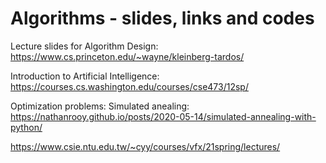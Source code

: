 # Algorithms - slides, links and codes

Lecture slides for Algorithm Design: https://www.cs.princeton.edu/~wayne/kleinberg-tardos/

Introduction to Artificial Intelligence: https://courses.cs.washington.edu/courses/cse473/12sp/

Optimization problems:
Simulated anealing: https://nathanrooy.github.io/posts/2020-05-14/simulated-annealing-with-python/

https://www.csie.ntu.edu.tw/~cyy/courses/vfx/21spring/lectures/

